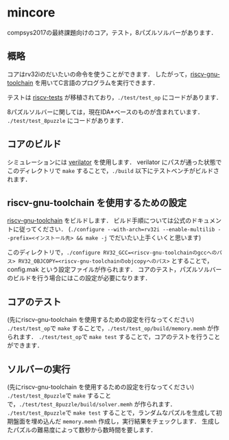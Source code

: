 mincore
==

compsys2017の最終課題向けのコア，テスト，8パズルソルバーがあります．


## 概略
コアはrv32iのだいたいの命令を使うことができます．
したがって，[riscv-gnu-toolchain](https://github.com/riscv/riscv-gnu-toolchain) を用いてC言語のプログラムを実行できます．

テストは [riscv-tests](https://github.com/riscv/riscv-tests) が移植されており，`./test/test_op` にコードがあります．

8パズルソルバーに関しては，現在IDA*ベースのものが含まれています．
`./test/test_8puzzle` にコードがあります．


## コアのビルド
シミュレーションには [verilator](https://www.veripool.org/wiki/verilator) を使用します．
verilator にパスが通った状態でこのディレクトリで `make` することで，`./build` 以下にテストベンチがビルドされます．


## riscv-gnu-toolchain を使用するための設定
[riscv-gnu-toolchain](https://github.com/riscv/riscv-gnu-toolchain) をビルドします．
ビルド手順については公式のドキュメントに従ってください．
(`./configure --with-arch=rv32i --enable-multilib --prefix=<インストール先> && make -j` でだいたい上手くいくと思います)

このディレクトリで，`./configure RV32_GCC=<riscv-gnu-toolchainのgccへのパス> RV32_OBJCOPY=<riscv-gnu-toolchainのobjcopyへのパス>` とすることで，config.mak という設定ファイルが作られます．
コアのテスト，パズルソルバーのビルドを行う場合にはこの設定が必要になります．


## コアのテスト
(先にriscv-gnu-toolchain を使用するための設定を行なってください)
`./test/test_op`で `make` することで，`./test/test_op/build/memory.memh` が作られます．
`./test/test_op`で `make test` することで，コアのテストを行うことができます．


## ソルバーの実行
(先にriscv-gnu-toolchain を使用するための設定を行なってください)
`./test/test_8puzzle`で `make` することで，`./test/test_8puzzle/build/solver.memh` が作られます．
`./test/test_8puzzle`で `make test` することで，ランダムなパズルを生成して初期盤面を埋め込んだ `memory.memh` 作成し，実行結果をチェックします．
生成したパズルの難易度によって数秒から数時間を要します．
